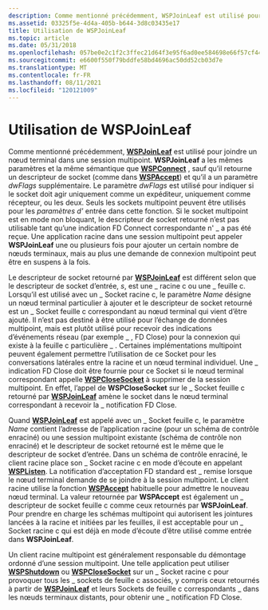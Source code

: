```yaml
---
description: Comme mentionné précédemment, WSPJoinLeaf est utilisé pour joindre un nœud terminal dans une session multipoint.
ms.assetid: 03325f5e-4d4a-405b-b644-3d8c03435e17
title: Utilisation de WSPJoinLeaf
ms.topic: article
ms.date: 05/31/2018
ms.openlocfilehash: 057be0e2c1f2c3ffec21d64f3e95f6ad0ee584698e66f57cf4489ff6be887dc5
ms.sourcegitcommit: e6600f550f79bddfe58bd4696ac50dd52cb03d7e
ms.translationtype: MT
ms.contentlocale: fr-FR
ms.lasthandoff: 08/11/2021
ms.locfileid: "120121009"
---
```

# <a name="using-wspjoinleaf"></a>Utilisation de WSPJoinLeaf

Comme mentionné précédemment, [**WSPJoinLeaf**](/windows/desktop/api/Ws2spi/nc-ws2spi-lpwspjoinleaf) est utilisé pour joindre un nœud terminal dans une session multipoint. **WSPJoinLeaf** a les mêmes paramètres et la même sémantique que [**WSPConnect**](/previous-versions/windows/hardware/network/ff566275(v=vs.85)) , sauf qu’il retourne un descripteur de socket (comme dans [**WSPAccept**](/windows/desktop/api/Ws2spi/nc-ws2spi-lpwspaccept)) et qu’il a un paramètre *dwFlags* supplémentaire. Le paramètre *dwFlags* est utilisé pour indiquer si le socket doit agir uniquement comme un expéditeur, uniquement comme récepteur, ou les deux. Seuls les sockets multipoint peuvent être utilisés pour les *paramètres d'* entrée dans cette fonction. Si le socket multipoint est en mode non bloquant, le descripteur de socket retourné n’est pas utilisable tant qu’une indication FD Connect correspondante n' \_ a pas été reçue. Une application racine dans une session multipoint peut appeler **WSPJoinLeaf** une ou plusieurs fois pour ajouter un certain nombre de nœuds terminaux, mais au plus une demande de connexion multipoint peut être en suspens à la fois.

Le descripteur de socket retourné par [**WSPJoinLeaf**](/windows/desktop/api/Ws2spi/nc-ws2spi-lpwspjoinleaf) est différent selon que le descripteur de socket d’entrée, *s*, est une \_ racine c ou une \_ feuille c. Lorsqu’il est utilisé avec un \_ Socket racine c, le paramètre *Name* désigne un nœud terminal particulier à ajouter et le descripteur de socket retourné est un \_ Socket feuille c correspondant au nœud terminal qui vient d’être ajouté. Il n’est pas destiné à être utilisé pour l’échange de données multipoint, mais est plutôt utilisé pour recevoir des indications d’événements réseau (par exemple \_ , FD Close) pour la connexion qui existe à la feuille c particulière \_ . Certaines implémentations multipoint peuvent également permettre l’utilisation de ce Socket pour les conversations latérales entre la racine et un nœud terminal individuel. Une \_ indication FD Close doit être fournie pour ce Socket si le nœud terminal correspondant appelle [**WSPCloseSocket**](/previous-versions/windows/hardware/network/ff566273(v=vs.85)) à supprimer de la session multipoint. En effet, l’appel de **WSPCloseSocket** sur le \_ Socket feuille c retourné par [**WSPJoinLeaf**](/windows/desktop/api/Ws2spi/nc-ws2spi-lpwspjoinleaf) amène le socket dans le nœud terminal correspondant à recevoir la \_ notification FD Close.

Quand [**WSPJoinLeaf**](/windows/desktop/api/Ws2spi/nc-ws2spi-lpwspjoinleaf) est appelé avec un \_ Socket feuille c, le paramètre *Name* contient l’adresse de l’application racine (pour un schéma de contrôle enraciné) ou une session multipoint existante (schéma de contrôle non enraciné) et le descripteur de socket retourné est le même que le descripteur de socket d’entrée. Dans un schéma de contrôle enraciné, le client racine place son \_ Socket racine c en mode d’écoute en appelant [**WSPListen**](/previous-versions/windows/hardware/network/ff566297(v=vs.85)). La notification d’acceptation FD standard est \_ remise lorsque le nœud terminal demande de se joindre à la session multipoint. Le client racine utilise la fonction [**WSPAccept**](/windows/desktop/api/Ws2spi/nc-ws2spi-lpwspaccept) habituelle pour admettre le nouveau nœud terminal. La valeur retournée par **WSPAccept** est également un \_ descripteur de socket feuille c comme ceux retournés par **WSPJoinLeaf**. Pour prendre en charge les schémas multipoint qui autorisent les jointures lancées à la racine et initiées par les feuilles, il est acceptable pour un \_ Socket racine c qui est déjà en mode d’écoute d’être utilisé comme entrée dans **WSPJoinLeaf**.

Un client racine multipoint est généralement responsable du démontage ordonné d’une session multipoint. Une telle application peut utiliser [**WSPShutdown**](/previous-versions/windows/desktop/legacy/ms742294(v=vs.85)) ou [**WSPCloseSocket**](/previous-versions/windows/hardware/network/ff566273(v=vs.85)) sur un \_ Socket racine c pour provoquer tous les \_ sockets de feuille c associés, y compris ceux retournés à partir de [**WSPJoinLeaf**](/windows/desktop/api/Ws2spi/nc-ws2spi-lpwspjoinleaf) et leurs Sockets de feuille c correspondants \_ dans les nœuds terminaux distants, pour obtenir une \_ notification FD Close.

 

 

